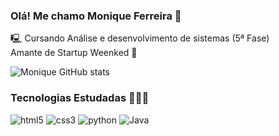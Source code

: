 ### Olá! Me chamo Monique Ferreira 💜
🖳 Cursando Análise e desenvolvimento de sistemas (5ª Fase) <br>
Amante de Startup Weenked 🚀


![Monique GitHub stats](https://github-readme-stats.vercel.app/api?username=MoniqueFerreira&show_icons=true&theme=dracula)


### Tecnologias Estudadas 👨🏼‍💻
<div style="display: inline-block;">
<img src="https://img.shields.io/badge/HTML5-E34F26?style=for-the-badge&logo=html5&logoColor=white" alt="html5">
 <img src="https://img.shields.io/badge/CSS-239120?&style=for-the-badge&logo=css3&logoColor=white" alt="css3">
<img src="https://img.shields.io/badge/Python-3776AB?style=for-the-badge&logo=python&logoColor=white" alt="python">
<img src="https://img.shields.io/badge/Java-ED8B00?style=for-the-badge&logo=openjdk&logoColor=white" alt="Java">

</div>





